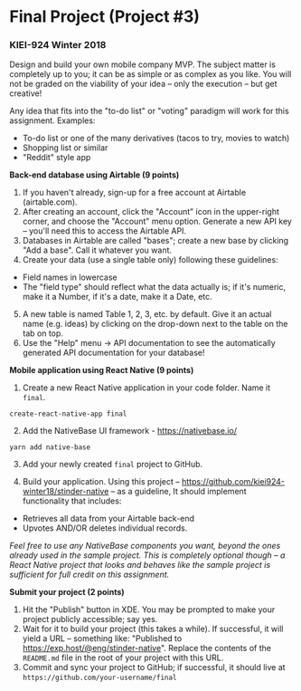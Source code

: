 # Final Project (Project #3)
### KIEI-924 Winter 2018

Design and build your own mobile company MVP. The subject matter is completely up to you; it can be as simple or as complex as you like. You will not be graded on the viability of your idea – only the execution – but get creative!

Any idea that fits into the "to-do list" or "voting" paradigm will work for this assignment. Examples:

- To-do list or one of the many derivatives (tacos to try, movies to watch)
- Shopping list or similar
- "Reddit" style app

**Back-end database using Airtable (9 points)**

1. If you haven't already, sign-up for a free account at Airtable (airtable.com).
2. After creating an account, click the "Account" icon in the upper-right corner, and choose the "Account" menu option. Generate a new API key – you'll need this to access the Airtable API.
3. Databases in Airtable are called "bases"; create a new base by clicking "Add a base". Call it whatever you want.
4. Create your data (use a single table only) following these guidelines:
  - Field names in lowercase
  - The "field type" should reflect what the data actually is; if it's numeric, make it a Number, if it's a date, make it a Date, etc.
5. A new table is named Table 1, 2, 3, etc. by default. Give it an actual name (e.g. ideas) by clicking on the drop-down next to the table on the tab on top.
6. Use the "Help" menu -> API documentation to see the automatically generated API documentation for your database!

**Mobile application using React Native (9 points)**

1. Create a new React Native application in your code folder. Name it `final`.

`create-react-native-app final`

2. Add the NativeBase UI framework - https://nativebase.io/

`yarn add native-base`

3. Add your newly created `final` project to GitHub.

4. Build your application. Using this project – https://github.com/kiei924-winter18/stinder-native – as a guideline, It should implement functionality that includes:
  - Retrieves all data from your Airtable back-end
  - Upvotes AND/OR deletes individual records. 

*Feel free to use any NativeBase components you want, beyond the ones already used in the sample project. This is completely optional though – a React Native project that looks and behaves like the sample project is sufficient for full credit on this assignment.*

**Submit your project (2 points)**

1. Hit the "Publish" button in XDE. You may be prompted to make your project publicly accessible; say yes.
2. Wait for it to build your project (this takes a while). If successful, it will yield a URL – something like: "Published to https://exp.host/@eng/stinder-native". Replace the contents of the `README.md` file in the root of your project with this URL.
3. Commit and sync your project to GitHub; if successful, it should live at `https://github.com/your-username/final`
